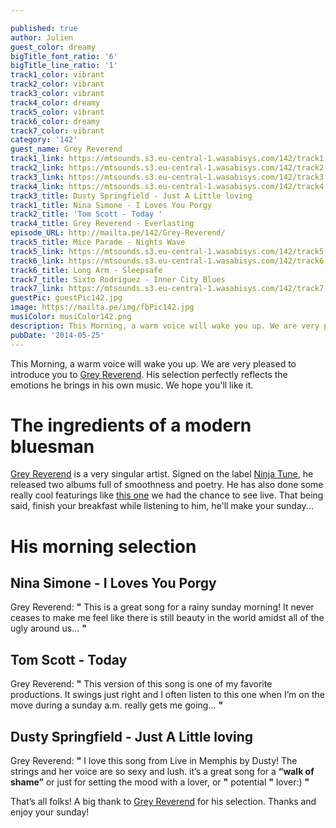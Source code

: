 ```yaml
---

published: true
author: Julien
guest_color: dreamy
bigTitle_font_ratio: '6'
bigTitle_line_ratio: '1'
track1_color: vibrant
track2_color: vibrant
track3_color: vibrant
track4_color: dreamy
track5_color: vibrant
track6_color: dreamy
track7_color: vibrant
category: '142'
guest_name: Grey Reverend
track1_link: https://mtsounds.s3.eu-central-1.wasabisys.com/142/track1.mp3
track2_link: https://mtsounds.s3.eu-central-1.wasabisys.com/142/track2.mp3
track3_link: https://mtsounds.s3.eu-central-1.wasabisys.com/142/track3.mp3
track4_link: https://mtsounds.s3.eu-central-1.wasabisys.com/142/track4.mp3
track3_title: Dusty Springfield - Just A Little loving
track1_title: Nina Simone - I Loves You Porgy
track2_title: 'Tom Scott - Today '
track4_title: Grey Reverend - Everlasting
episode_URL: http://mailta.pe/142/Grey-Reverend/
track5_title: Mice Parade - Nights Wave
track5_link: https://mtsounds.s3.eu-central-1.wasabisys.com/142/track5.mp3
track6_link: https://mtsounds.s3.eu-central-1.wasabisys.com/142/track6.mp3
track6_title: Long Arm - Sleepsafe
track7_title: Sixto Rodriguez - Inner City Blues
track7_link: https://mtsounds.s3.eu-central-1.wasabisys.com/142/track7.mp3
guestPic: guestPic142.jpg
image: https://mailta.pe/img/fbPic142.jpg
musiColor: musiColor142.png
description: This Morning, a warm voice will wake you up. We are very pleased to introduce you to Grey Reverend. His selection perfectly reflects the emotions he brings in his own music. We hope you'll like it.
pubDate: '2014-05-25'
---
```



This Morning, a warm voice will wake you up. We are very pleased to introduce you to [Grey Reverend](https://soundcloud.com/grey-reverend "Grey Reverend Soundcloud Page"). His selection perfectly reflects the emotions he brings in his own music. We hope you'll like it.

# The ingredients of a modern bluesman

[Grey Reverend](http://ninjatune.net/artist/grey-reverend#.U392AZR_uBA "Grey Reverend's Page on Ninja Tune ") is a very singular artist. Signed on the label [Ninja Tune](http://ninjatune.net/ "Ninja Tune Website"), he released two albums full of smoothness and poetry. He has also done some really cool featurings like [this one](http://ninjatune.net/release/bonobo/first-fires "Bonobo Featuring Grey Reverend - First Fires") we had the chance to see live. That being said, finish your breakfast while listening to him, he'll make your sunday...

# His morning selection

## Nina Simone - I Loves You Porgy
Grey Reverend: **"** This is a great song for a rainy sunday morning! It never ceases to make me feel like there is still beauty in the world amidst all of the ugly around us… **"** 

## Tom Scott - Today
Grey Reverend: **"** This version of this song is one of my favorite productions. It swings just right and I often listen to this one when I’m on the move during a sunday a.m. really gets me going… **"** 

## Dusty Springfield - Just A Little loving
Grey Reverend: **"** I love this song from Live in Memphis by Dusty! The strings and her voice are so sexy and lush. it’s a great song for a **“**walk of shame**”** or just for setting the mood with a lover, or **"** potential **"**  lover:) **"** 


That’s all folks! A big thank to [Grey Reverend](https://www.facebook.com/greyreverend "Grey Reverend Facebook") for his selection. Thanks and enjoy your sunday!
